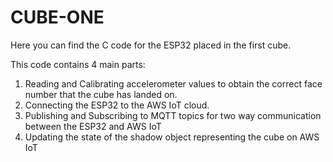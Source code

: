 # CUBE-ONE

Here you can find the C code for the ESP32 placed in the first cube. 

This code contains 4 main parts:
  
  1. Reading and Calibrating accelerometer values to obtain the correct face number that the cube has landed on.
  2. Connecting the ESP32 to the AWS IoT cloud.
  3. Publishing and Subscribing to MQTT topics for two way communication between the ESP32 and AWS IoT
  4. Updating the state of the shadow object representing the cube on AWS IoT
